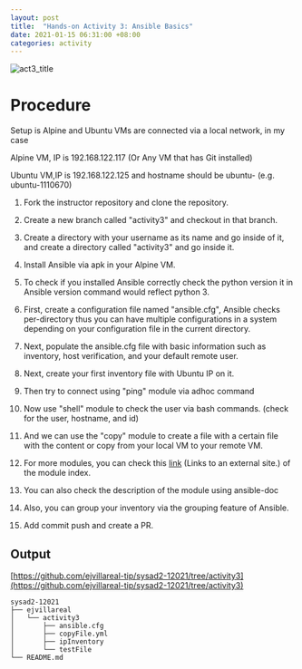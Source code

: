 ```yaml
---
layout: post
title:  "Hands-on Activity 3: Ansible Basics"
date: 2021-01-15 06:31:00 +08:00
categories: activity
---
```

![act3_title](https://user-images.githubusercontent.com/75426228/104713249-97304f00-575e-11eb-950c-a55778e8b06f.png)

# Procedure

Setup is Alpine and Ubuntu VMs are connected via a local network, in my case

Alpine VM, IP is 192.168.122.117 (Or Any VM that has Git installed)

Ubuntu VM,IP is 192.168.122.125 and hostname should be ubuntu-<your student number> (e.g. ubuntu-1110670)

1. Fork the instructor repository and clone the repository.

2. Create a new branch called "activity3" and checkout in that branch.

3. Create a directory with your username as its name and go inside of it, and create a directory called "activity3" and go inside it.

4. Install Ansible via apk in your Alpine VM.

5. To check if you installed Ansible correctly check the python version it in Ansible version command would reflect python 3.

6. First, create a configuration file named "ansible.cfg", Ansible checks per-directory thus you can have multiple configurations in a system depending on your configuration file in the current directory.

7. Next, populate the ansible.cfg file with basic information such as inventory, host verification, and your default remote user.

8. Next, create your first inventory file with Ubuntu IP on it.

9. Then try to connect using "ping" module via adhoc command

10. Now use "shell" module to check the user via bash commands. (check for the user, hostname, and id)

11. And we can use the "copy" module to create a file with a certain file with the content or copy from your local VM to your remote VM.

12. For more modules, you can check this [link](https://docs.ansible.com/ansible/latest/modules/modules_by_category.html) (Links to an external site.) of the module index.

13. You can also check the description of the module using ansible-doc 

14. Also, you can group your inventory via the grouping feature of Ansible.

15. Add commit push and create a PR.

## Output
[https://github.com/ejvillareal-tip/sysad2-12021/tree/activity3](https://github.com/ejvillareal-tip/sysad2-12021/tree/activity3)

```
sysad2-12021
├── ejvillareal
│   └── activity3
│       ├── ansible.cfg
│       ├── copyFile.yml
│       ├── ipInventory
│       └── testFile
└── README.md
```